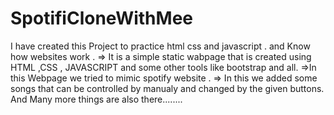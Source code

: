 # SpotifiCloneWithMee
I have created this Project to practice html css and javascript .
and Know how websites work .
=> It is a simple static wabpage that is created using HTML ,CSS , JAVASCRIPT and some other tools like bootstrap and all.
=>In this Webpage we tried to mimic spotify website .
=> In this we added some songs that can be controlled by manualy and changed by the given buttons.
And Many more things are also there........
